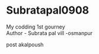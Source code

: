 # Subratapal0908

My codding 1st gourney
<br>
Author - Subrata pal
vill -osmanpur
<br>

post akalpoush
